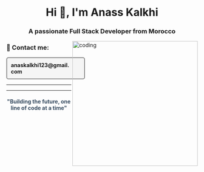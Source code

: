 <h1 align="center">Hi 👋, I'm Anass Kalkhi</h1>
<h3 align="center">A passionate Full Stack Developer from Morocco</h3>

<img align="right" alt="coding" width="330" src="https://media.tenor.com/A-xepNszV9YAAAAi/ai-bot.gif" />


<h3>📧 Contact me:</h3>
<p align="left" style="font-weight: bold; background-color: #f5f5f5; padding: 10px; border-radius: 5px; border: 2px solid gray; width: fit-content;">
  anaskalkhi123@gmail.com
</p>

---



---

<h4 align="center" style="font-weight: bold; color: #34495e;">"Building the future, one line of code at a time"</h4>
